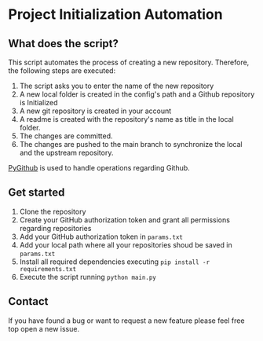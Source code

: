 # Project Initialization Automation

## What does the script?

This script automates the process of creating a new repository. Therefore, the following steps are executed:

 1. The script asks you to enter the name of the new repository
 2. A new local folder is created in the config's path and a Github repository is Initialized
 3. A new git repository is created in your account
 4. A readme is created with the repository's name as title in the local folder.
 5. The changes are committed.
 6. The changes are pushed to the main branch to synchronize the local and the upstream repository.

[PyGithub](https://pygithub.readthedocs.io/) is used to handle operations regarding Github.

## Get started

 1. Clone the repository
 2. Create your GitHub authorization token and grant all permissions regarding repositories
 3. Add your GitHub authorization token in `params.txt`
 4. Add your local path where all your repositories shoud be saved in `params.txt`
 5. Install all required dependencies executing `pip install -r requirements.txt`
 6. Execute the script running `python main.py`

## Contact

If you have found a bug or want to request a new feature please feel free top open a new issue.
